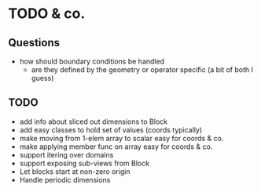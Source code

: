 # TODO & co.

## Questions
* how should boundary conditions be handled
  - are they defined by the geometry or operator specific (a bit of both I
    guess)

## TODO
* add info about sliced out dimensions to Block
* add easy classes to hold set of values (coords typically)
* make moving from 1-elem array to scalar easy for coords & co.
* make applying member func on array easy for coords & co.
* support itering over domains
* support exposing sub-views from Block
* Let blocks start at non-zero origin
* Handle periodic dimensions
